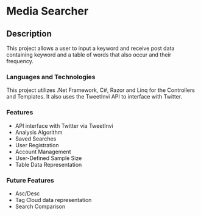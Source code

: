 # Media Searcher

## Description
This project allows a user to input a keyword and receive post data containing keyword and a table of words that also occur and their frequency.

### Languages and Technologies
This project utilizes .Net Framework, C#, Razor and Linq for the Controllers and Templates. It also uses the TweetInvi API to interface with Twitter.

### Features
  * API interface with Twitter via TweetInvi
  * Analysis Algorithm
  * Saved Searches
  * User Registration
  * Account Management
  * User-Defined Sample Size
  * Table Data Representation

### Future Features
  * Asc/Desc
  * Tag Cloud data representation
  * Search Comparison
